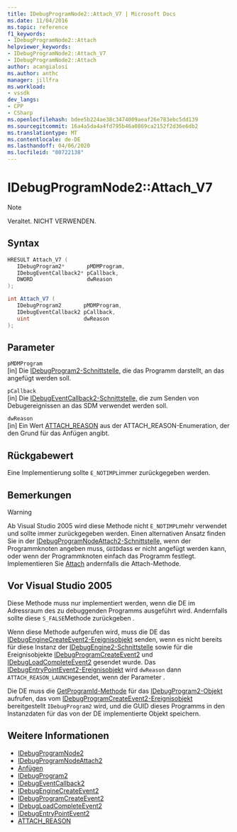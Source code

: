 ```yaml
---
title: IDebugProgramNode2::Attach_V7 | Microsoft Docs
ms.date: 11/04/2016
ms.topic: reference
f1_keywords:
- IDebugProgramNode2::Attach
helpviewer_keywords:
- IDebugProgramNode2::Attach_V7
- IDebugProgramNode2::Attach
author: acangialosi
ms.author: anthc
manager: jillfra
ms.workload:
- vssdk
dev_langs:
- CPP
- CSharp
ms.openlocfilehash: bdee5b224ae38c3474009aeaf26e783ebc5dd139
ms.sourcegitcommit: 16a4a5da4a4fd795b46a0869ca2152f2d36e6db2
ms.translationtype: MT
ms.contentlocale: de-DE
ms.lasthandoff: 04/06/2020
ms.locfileid: "80722138"
---
```

# <a name="idebugprogramnode2attach_v7"></a>IDebugProgramNode2::Attach_V7

> [!Note]
> Veraltet. NICHT VERWENDEN.

## <a name="syntax"></a>Syntax

```cpp
HRESULT Attach_V7 (
   IDebugProgram2*       pMDMProgram,
   IDebugEventCallback2* pCallback,
   DWORD                 dwReason
);
```

```csharp
int Attach_V7 (
   IDebugProgram2       pMDMProgram,
   IDebugEventCallback2 pCallback,
   uint                 dwReason
);
```

## <a name="parameters"></a>Parameter

`pMDMProgram`\
[in] Die [IDebugProgram2-Schnittstelle,](../../../extensibility/debugger/reference/idebugprogram2.md) die das Programm darstellt, an das angefügt werden soll.

`pCallback`\
[in] Die [IDebugEventCallback2-Schnittstelle,](../../../extensibility/debugger/reference/idebugeventcallback2.md) die zum Senden von Debugereignissen an das SDM verwendet werden soll.

`dwReason`\
[in] Ein Wert [ATTACH_REASON](../../../extensibility/debugger/reference/attach-reason.md) aus der ATTACH_REASON-Enumeration, der den Grund für das Anfügen angibt.

## <a name="return-value"></a>Rückgabewert

Eine Implementierung sollte `E_NOTIMPL`immer zurückgegeben werden.

## <a name="remarks"></a>Bemerkungen

> [!WARNING]
> Ab Visual Studio 2005 wird diese Methode nicht `E_NOTIMPL`mehr verwendet und sollte immer zurückgegeben werden. Einen alternativen Ansatz finden Sie in der [IDebugProgramNodeAttach2-Schnittstelle,](../../../extensibility/debugger/reference/idebugprogramnodeattach2.md) wenn der Programmknoten angeben muss, `GUID`dass er nicht angefügt werden kann, oder wenn der Programmknoten einfach das Programm festlegt. Implementieren Sie [Attach](../../../extensibility/debugger/reference/idebugengine2-attach.md) andernfalls die Attach-Methode.

## <a name="prior-to-visual-studio-2005"></a>Vor Visual Studio 2005

Diese Methode muss nur implementiert werden, wenn die DE im Adressraum des zu debuggenden Programms ausgeführt wird. Andernfalls sollte diese `S_FALSE`Methode zurückgeben .

Wenn diese Methode aufgerufen wird, muss die DE das [IDebugEngineCreateEvent2-Ereignisobjekt](../../../extensibility/debugger/reference/idebugenginecreateevent2.md) senden, wenn es nicht bereits für diese Instanz der [IDebugEngine2-Schnittstelle](../../../extensibility/debugger/reference/idebugengine2.md) sowie für die Ereignisobjekte [IDebugProgramCreateEvent2](../../../extensibility/debugger/reference/idebugprogramcreateevent2.md) und [IDebugLoadCompleteEvent2](../../../extensibility/debugger/reference/idebugloadcompleteevent2.md) gesendet wurde. Das [IDebugEntryPointEvent2-Ereignisobjekt](../../../extensibility/debugger/reference/idebugentrypointevent2.md) wird `dwReason` dann `ATTACH_REASON_LAUNCH`gesendet, wenn der Parameter .

Die DE muss die [GetProgramId-Methode](../../../extensibility/debugger/reference/idebugprogram2-getprogramid.md) für das [IDebugProgram2-Objekt](../../../extensibility/debugger/reference/idebugprogram2.md) aufrufen, das vom [IDebugProgramCreateEvent2-Ereignisobjekt](../../../extensibility/debugger/reference/idebugprogramcreateevent2.md) bereitgestellt `IDebugProgram2` wird, und die GUID dieses Programms in den Instanzdaten für das von der DE implementierte Objekt speichern.

## <a name="see-also"></a>Weitere Informationen

- [IDebugProgramNode2](../../../extensibility/debugger/reference/idebugprogramnode2.md)
- [IDebugProgramNodeAttach2](../../../extensibility/debugger/reference/idebugprogramnodeattach2.md)
- [Anfügen](../../../extensibility/debugger/reference/idebugengine2-attach.md)
- [IDebugProgram2](../../../extensibility/debugger/reference/idebugprogram2.md)
- [IDebugEventCallback2](../../../extensibility/debugger/reference/idebugeventcallback2.md)
- [IDebugEngineCreateEvent2](../../../extensibility/debugger/reference/idebugenginecreateevent2.md)
- [IDebugProgramCreateEvent2](../../../extensibility/debugger/reference/idebugprogramcreateevent2.md)
- [IDebugLoadCompleteEvent2](../../../extensibility/debugger/reference/idebugloadcompleteevent2.md)
- [IDebugEntryPointEvent2](../../../extensibility/debugger/reference/idebugentrypointevent2.md)
- [ATTACH_REASON](../../../extensibility/debugger/reference/attach-reason.md)
